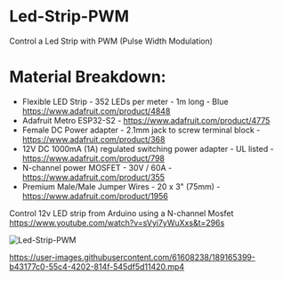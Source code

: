 # Led-Strip-PWM
Control a Led Strip with PWM (Pulse Width Modulation)

# Material Breakdown:
- Flexible LED Strip - 352 LEDs per meter - 1m long - Blue https://www.adafruit.com/product/4848
- Adafruit Metro ESP32-S2 - https://www.adafruit.com/product/4775
- Female DC Power adapter - 2.1mm jack to screw terminal block - https://www.adafruit.com/product/368
- 12V DC 1000mA (1A) regulated switching power adapter - UL listed - https://www.adafruit.com/product/798
- N-channel power MOSFET - 30V / 60A - https://www.adafruit.com/product/355
- Premium Male/Male Jumper Wires - 20 x 3" (75mm) - https://www.adafruit.com/product/1956

Control 12v LED strip from Arduino using a N-channel Mosfet
https://www.youtube.com/watch?v=sVyi7yWuXxs&t=296s



![Led-Strip-PWM](https://user-images.githubusercontent.com/61608238/189164086-29099872-69ab-4426-bffe-61536c47d8f3.png)







https://user-images.githubusercontent.com/61608238/189165399-b43177c0-55c4-4202-814f-545df5d11420.mp4

